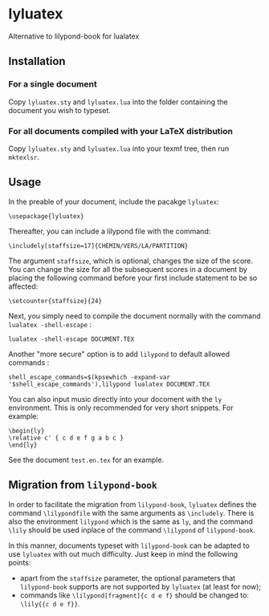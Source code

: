 # lyluatex
Alternative to lilypond-book for lualatex


## Installation

### For a single document

Copy `lyluatex.sty` and `lyluatex.lua` into the folder containing the document you wish to typeset.

### For all documents compiled with your LaTeX distribution

Copy `lyluatex.sty` and `lyluatex.lua` into your texmf tree, then run `mktexlsr`.


## Usage

In the preable of your document, include the pacakge `lyluatex`:

    \usepackage{lyluatex}

Thereafter, you can include a lilypond file with the command:

    \includely[staffsize=17]{CHEMIN/VERS/LA/PARTITION}

The argument `staffsize`, which is optional, changes the size of the score.  You can change the size for all the subsequent scores in a document by placing the following command before your first include statement to be so affected:

    \setcounter{staffsize}{24}

Next, you simply need to compile the document normally with the command `lualatex -shell-escape` :

    lualatex -shell-escape DOCUMENT.TEX

Another "more secure" option is to add `lilypond` to default allowed commands :

    shell_escape_commands=$(kpsewhich -expand-var '$shell_escape_commands'),lilypond lualatex DOCUMENT.TEX

You can also input music directly into your docoment with the `ly` environment.  This is only recommended for very short snippets.  For example:

    \begin{ly}
    \relative c' { c d e f g a b c }
    \end{ly}

See the document `test.en.tex` for an example.


## Migration from `lilypond-book`

In order to facilitate the migration from `lilypond-book`, `lyluatex` defines the command `\lilypondfile` with the same arguments as `\includely`.  There is also the environment `lilypond` which is the same as `ly`, and the command `\lily` should be used inplace of the command `\lilypond` of `lilypond-book`.

In this manner, documents typeset with `lilypond-book` can be adapted to use `lyluatex` with out much difficulty.  Just keep in mind the following points:

- apart from the `staffsize` parameter, the optional parameters that `lilypond-book` supports are not supported by `lyluatex` (at least for now);
- commands like `\lilypond[fragment]{c d e f}` should be changed to: `\lily{{c d e f}}`.
